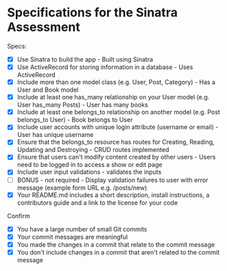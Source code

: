 # Specifications for the Sinatra Assessment

Specs:
- [x] Use Sinatra to build the app - Built using Sinatra
- [x] Use ActiveRecord for storing information in a database - Uses ActiveRecord
- [x] Include more than one model class (e.g. User, Post, Category) - Has a User and Book model
- [x] Include at least one has_many relationship on your User model (e.g. User has_many Posts) - User has many books
- [x] Include at least one belongs_to relationship on another model (e.g. Post belongs_to User) - Book belongs to User
- [x] Include user accounts with unique login attribute (username or email) - User has unique username
- [x] Ensure that the belongs_to resource has routes for Creating, Reading, Updating and Destroying - CRUD routes implemented
- [x] Ensure that users can't modify content created by other users - Users need to be logged in to access a show or edit page
- [x] Include user input validations - validates the inputs
- [ ] BONUS - not required - Display validation failures to user with error message (example form URL e.g. /posts/new)
- [x] Your README.md includes a short description, install instructions, a contributors guide and a link to the license for your code

Confirm
- [x] You have a large number of small Git commits
- [x] Your commit messages are meaningful
- [x] You made the changes in a commit that relate to the commit message
- [x] You don't include changes in a commit that aren't related to the commit message